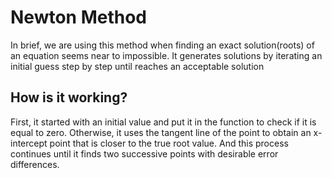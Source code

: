 # Newton Method

<p>In brief, we are using this method when finding an exact solution(roots) of an equation seems near to impossible. It generates solutions by iterating an initial guess step by step until reaches an acceptable solution </p>

## How is it working?

First, it started with an initial value and put it in the function to check if it is equal to zero. Otherwise, it uses the tangent line of the point to obtain an x-intercept point that is closer to the true root value. And this process continues until it finds two successive points with desirable error differences.
